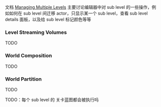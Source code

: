 文档 [Managing Multiple Levels](https://dev.epicgames.com/documentation/en-us/unreal-engine/managing-multiple-levels-in-unreal-engine) 主要讨论编辑器中对 sub level 的一些操作，例如如何在 sub level 间迁移 actor，只显示某一个 sub level，查看 sub level details 面板，以及给 sub level 标记颜色等等
### Level Streaming Volumes
TODO

### World Composition
TODO
### World Partition
TODO


TODO：每个 sub level 的 关卡蓝图都会被执行吗
